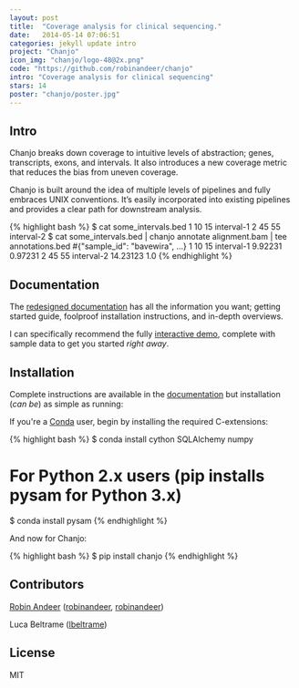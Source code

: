 ```yaml
---
layout: post
title:  "Coverage analysis for clinical sequencing."
date:   2014-05-14 07:06:51
categories: jekyll update intro
project: "Chanjo"
icon_img: "chanjo/logo-48@2x.png"
code: "https://github.com/robinandeer/chanjo"
intro: "Coverage analysis for clinical sequencing"
stars: 14
poster: "chanjo/poster.jpg"
---
```


## Intro
Chanjo breaks down coverage to intuitive levels of abstraction; genes, transcripts, exons, and intervals. It also introduces a new coverage metric that reduces the bias from uneven coverage.

Chanjo is built around the idea of multiple levels of pipelines and fully embraces UNIX conventions. It’s easily incorporated into existing pipelines and provides a clear path for downstream analysis.

{% highlight bash %}
$ cat some_intervals.bed
1  10 15 interval-1
2  45 55 interval-2
$ cat some_intervals.bed | chanjo annotate alignment.bam | tee annotations.bed
#{"sample_id": "bavewira", ...}
1  10 15 interval-1  9.92231     0.97231
2  45 55 interval-2  14.23123 1.0
{% endhighlight %}

## Documentation
The [redesigned documentation][docs] has all the information you want; getting started guide, foolproof installation instructions, and in-depth overviews.

I can specifically recommend the fully [interactive demo][demo], complete with sample data to get you started *right away*.

## Installation
Complete instructions are available in the [documentation][docs] but installation (*can be*) as simple as running:

If you're a [Conda][anaconda] user, begin by installing the required C-extensions:

{% highlight bash %}
$ conda install cython SQLAlchemy numpy
# For Python 2.x users (pip installs pysam for Python 3.x)
$ conda install pysam
{% endhighlight %}

And now for Chanjo:

{% highlight bash %}
$ pip install chanjo
{% endhighlight %}

Contributors
-------------
[Robin Andeer][portfolio] (<i class="icon-github"></i>[robinandeer][github], <i class="icon-twitter"></i>[robinandeer][twitter])

Luca Beltrame (<i class="icon-github"></i>[lbeltrame](https://github.com/lbeltrame))


License
--------
MIT

[portfolio]: http://www.robinandeer.com "Robin's Portfolio"
[github]: https://github.com/robinandeer "Find Robin on GitHub"
[twitter]: http://twitter.com/robinandeer "Chat with Robin on Twitter"
[docs]: http://www.chanjo.co
[demo]: http://www.chanjo.co/en/latest/introduction.html#demo
[anaconda]: https://store.continuum.io/cshop/anaconda/
